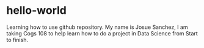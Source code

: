 # hello-world
Learning how to use github repository. 
My name is Josue Sanchez, I am taking Cogs 108 to help learn how to do a project in Data Science from Start to finish.
